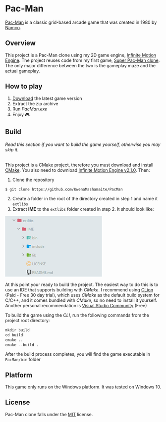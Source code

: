 # Pac-Man

[Pac-Man](https://en.wikipedia.org/wiki/Pac-Man) is a classic grid-based arcade game
that was created in 1980 by [Namco](https://en.wikipedia.org/wiki/Namco).

## Overview

This project is a Pac-Man clone using my 2D game engine, [Infinite Motion Engine](https://github.com/KwenaMashamaite/IME). 
The project reuses code from my first game, [Super Pac-Man clone](https://github.com/KwenaMashamaite/SuperPacMan). 
The only major difference between the two is the gameplay maze and the actual gameplay.

## How to play

1. [Download](https://github.com/KwenaMashamaite/PacMan/releases/tag/v0.3.0)
   the latest game version
2. Extract the zip archive
3. Run _PacMan.exe_
4. Enjoy :video_game:

## Build

###### *Read this section if you want to build the game yourself, otherwise you may skip it.*

This project is a CMake project, therefore you must download and install [CMake](https://cmake.org/). 
You also need to download [Infinite Motion Engine v2.1.0](https://github.com/KwenaMashamaite/IME/releases/tag/v2.1.0). 
Then:

1. Clone the repository
```git
$ git clone https://github.com/KwenaMashamaite/PacMan
```   
2. Create a folder in the root of the directory created in step 1 and name it `extlibs`
3. Extract **IME** to the `extlibs` folder created in step 2. It should look like:

![](docs/screenshots/extlibs_directory_structure.png)
   
At this point your ready to build the project. The easiest way to do this is to
use an IDE that supports building with *CMake*. I recommend using [CLion](https://www.jetbrains.com/clion/) (Paid - Free 30 day trial), 
which uses *CMake* as the default build system for C/C++, and it comes bundled with 
*CMake*, so no need to install it yourself. Another personal recommendation is [Visual Studio Community](https://visualstudio.microsoft.com/vs/community/) (Free)

To build the game using the *CLI*, run the following commands from the project root 
directory:

```shell
mkdir build
cd build
cmake ..
cmake --build .
```

After the build process completes, you will find the game executable in `PacMan/bin`
folder

## Platform

This game only runs on the Windows platform. It was tested on Windows 10.

## License

Pac-Man clone falls under the [MIT](LICENSE) license.

